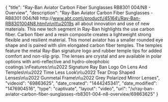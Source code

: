 {
    "title": "Ray-Ban Aviator Carbon Fiber Sunglasses RB8301 004\/N8 - Overview",
    "description": "Ray-Ban Aviator Carbon Fiber Sunglasses - RB8301 004\/N8 http:\/\/www.abt.com\/product\/45164\/Ray-Ban-RB8301004N8.html\n\nIt\u2019s all about innovation and use of new materials. This new tech segment in Ray-Ban highlights the use carbon fiber. Carbon fiber and a resin composite creates a lightweight strong flexible and resilient material. This monel aviator has a smaller rounded eye shape and is paired with slim elongated carbon fiber temples. The temples feature the metal Ray-Ban signature logo and rubber temple tips for added comfort and non-slip grip. The lenses are crystal and are available in polar options with anti-reflective and hydro-oleophobic coatings.\nFeatures:\n\u2022 Signature Ray Ban Logo On Lens And Temples\n\u2022 Time Less Look\n\u2022 Tear Drop Shaped Lenses\n\u2022 Gunmetal Frame\n\u2022 Grey Polarized Mirror Lenses",
    "videoid": "69863625",
    "date_created": "1444245341",
    "date_modified": "1476904516",
    "type": "captivate",
    "layout": "video",
    "url": "\/v\/ray-ban-aviator-carbon-fiber-sunglasses-rb8301-004-n8-overview\/69863625"
}